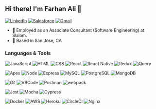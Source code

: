 ## Hi there! I'm Farhan Ali 👋

[![LinkedIn](https://img.shields.io/badge/Farhan_Ali%20-%230077B5.svg?&style=flat-square&logo=linkedin&logoColor=white&link=https://www.linkedin.com/in/farhanali3193/)](https://www.linkedin.com/in/farhanali3193/)
[![Salesforce](https://img.shields.io/badge/Farhan_Ali%20-%2300A1E0.svg?&style=flat-square&logo=salesforce&logoColor=white&link=https://trailblazer.me/id/fali)](https://trailblazer.me/id/fali)
[![Gmail](https://img.shields.io/badge/farhanali3193%20-%23D14836.svg?&style=flat-square&logo=gmail&logoColor=white&link=mailto:farhanali3193@gmail.com)](mailto:farhanali3193@gmail.com)

- :office: Employed as an Associate Consultant (Software Engineering) at Slalom.
- :round_pushpin: Based in San Jose, CA

### Languages & Tools
![JavaScript](https://img.shields.io/badge/JavaScript%20-%23323330.svg?&style=flat-square&logo=javascript&logoColor=%23F7DF1E)
![HTML](https://img.shields.io/badge/HTML5%20-%23E34F26.svg?&style=flat-square&logo=html5&logoColor=white)
![CSS](https://img.shields.io/badge/CSS3%20-%231572B6.svg?&style=flat-square&logo=css3&logoColor=white)
![React](https://img.shields.io/badge/React%20-%2320232a.svg?&style=flat-square&logo=react&logoColor=%2361DAFB)
![React Native](https://img.shields.io/badge/React_Native-20232A?style=flat-square&logo=react&logoColor=61DAFB)
![Redux](https://img.shields.io/badge/Redux-593D88?style=flat-square&logo=redux&logoColor=white)
![jQuery](https://img.shields.io/badge/jQuery-0769AD?style=flat-square&logo=jquery&logoColor=white)

![Apex](https://img.shields.io/badge/Apex%20-%2300A1E0.svg?&style=flat-square&logo=salesforce&logoColor=white)
![Node](https://img.shields.io/badge/Node.js%20-%2343853D.svg?&style=flat-square&logo=node.js&logoColor=white)
![Express](https://img.shields.io/badge/Express%20-%23404d59.svg?&style=flat-square)
![MySQL](https://img.shields.io/badge/MySQL-%2300f.svg?&style=flat-square&logo=mysql&logoColor=white)
![PostgreSQL](https://img.shields.io/badge/PostgreSQL-%23316192.svg?&style=flat-square&logo=postgresql&logoColor=white)
![MongoDB](https://img.shields.io/badge/MongoDB-%234ea94b.svg?&style=flat-square&logo=mongodb&logoColor=white)

![Git](https://img.shields.io/badge/Git%20-%23F05033.svg?&style=flat-square&logo=git&logoColor=white)
![VSCode](https://img.shields.io/badge/VS%20Code%20-%23007ACC.svg?&style=flat-square&logo=visual-studio-code&logoColor=white)
![Postman](https://img.shields.io/badge/Postman-FF6C37?style=flat-square&logo=Postman&logoColor=white)
![webpack](https://img.shields.io/badge/webpack%20-%238DD6F9.svg?&style=flat-square&logo=webpack&logoColor=black)

![Jest](https://img.shields.io/badge/Jest%20-%23C21325.svg?&style=flat-square&logo=Jest&logoColor=white)
![Mocha](https://img.shields.io/badge/Mocha-8D6748?style=flat-square&logo=Mocha&logoColor=white)
![Cypress](https://img.shields.io/badge/Cypress-17202C?style=flat-square&logo=cypress&logoColor=white)

![Docker](https://img.shields.io/badge/Docker-2CA5E0?style=flat-square&logo=docker&logoColor=white)
![AWS](https://img.shields.io/badge/Amazon_AWS-232F3E?style=flat-square&logo=amazon-aws&logoColor=white)
![Heroku](https://img.shields.io/badge/Heroku-430098?style=flat-square&logo=heroku&logoColor=white)
![CircleCI](https://img.shields.io/badge/circleci-343434?style=flat-square&logo=circleci&logoColor=white)
![Nginx](https://img.shields.io/badge/Nginx-009639?style=flat-square&logo=nginx&logoColor=white)

